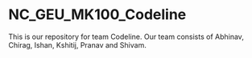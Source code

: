 # NC_GEU_MK100_Codeline

This is our repository for team Codeline. Our team consists of Abhinav, Chirag, Ishan, Kshitij, Pranav and Shivam.
